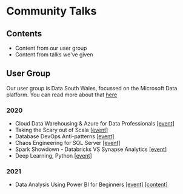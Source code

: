 # Community Talks

## Contents

* Content from our user group
* Content from talks we've given

## User Group

Our user group is Data South Wales, focussed on the Microsoft Data platform. You can read more about that [here](./data-south-wales/README.md)
### 2020

* Cloud Data Warehousing & Azure for Data Professionals [[event]](https://www.meetup.com/data-south-wales/events/268073529/)
* Taking the Scary out of Scala [[event]](https://www.meetup.com/data-south-wales/events/271392956/)
* Database DevOps Anti-patterns [[event]](https://www.meetup.com/data-south-wales/events/271393027/)
* Chaos Engineering for SQL Server [[event]](https://www.meetup.com/data-south-wales/events/271403638/)
* Spark Showdown - Databricks VS Synapse Analytics [[event]](https://www.meetup.com/data-south-wales/events/271949456/)
* Deep Learning, Python [[event]](https://www.meetup.com/data-south-wales/events/271949436/)
### 2021

* Data Analysis Using Power BI for Beginners [[event]](https://www.meetup.com/data-south-wales/events/278567032/) [[content]](./data-south-wales/2021/2021-07-July)
